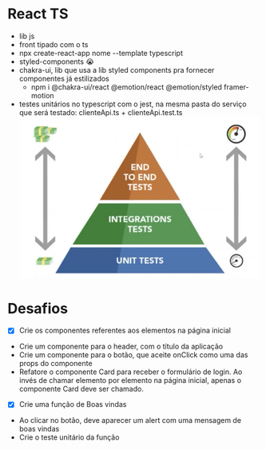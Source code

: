 # React TS
  * lib js
  * front tipado com o ts
  * npx create-react-app nome --template typescript
  * styled-components 😭
  * chakra-ui, lib que usa a lib styled components pra fornecer componentes já estilizados
    * npm i @chakra-ui/react @emotion/react @emotion/styled framer-motion
  * testes unitários no typescript com o jest, na mesma pasta do serviço que será testado: clienteApi.ts + clienteApi.test.ts
  ![1720801699432](image/mod2/1720801699432.png)

# Desafios
* [X] Crie os componentes referentes aos elementos na página inicial

* Crie um componente para o header, com o título da aplicação
* Crie um componente para o botão, que aceite onClick como uma das props do componente
* Refatore o componente Card para receber o formulário de login. Ao invés de chamar elemento por elemento na página inicial, apenas o componente Card deve ser chamado.
* [X] Crie uma função de Boas vindas

* Ao clicar no botão, deve aparecer um alert com uma mensagem de boas vindas
* Crie o teste unitário da função